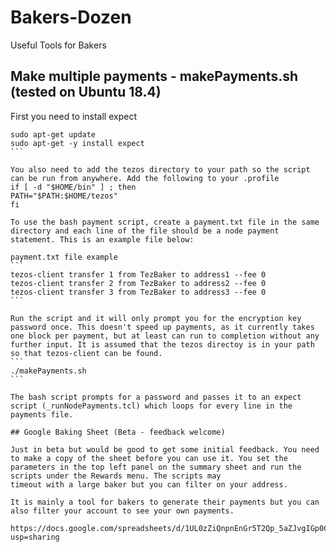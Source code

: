 # Bakers-Dozen
Useful Tools for Bakers

## Make multiple payments - makePayments.sh (tested on Ubuntu 18.4)
First you need to install expect 

````
sudo apt-get update
sudo apt-get -y install expect
```

You also need to add the tezos directory to your path so the script can be run from anywhere. Add the following to your .profile
if [ -d "$HOME/bin" ] ; then
PATH="$PATH:$HOME/tezos"
fi

To use the bash payment script, create a payment.txt file in the same directory and each line of the file should be a node payment statement. This is an example file below:

payment.txt file example
```
tezos-client transfer 1 from TezBaker to address1 --fee 0
tezos-client transfer 2 from TezBaker to address2 --fee 0
tezos-client transfer 3 from TezBaker to address3 --fee 0
```

Run the script and it will only prompt you for the encryption key password once. This doesn't speed up payments, as it currently takes one block per payment, but at least can run to completion without any further input. It is assumed that the tezos directoy is in your path so that tezos-client can be found.
```
./makePayments.sh
```

The bash script prompts for a password and passes it to an expect script (_runNodePayments.tcl) which loops for every line in the payments file.

## Google Baking Sheet (Beta - feedback welcome)

Just in beta but would be good to get some initial feedback. You need to make a copy of the sheet before you can use it. You set the parameters in the top left panel on the summary sheet and run the scripts under the Rewards menu. The scripts may
timeout with a large baker but you can filter on your address. 

It is mainly a tool for bakers to generate their payments but you can also filter your account to see your own payments.

https://docs.google.com/spreadsheets/d/1UL0zZiQnpnEnGr5T2Qp_5aZJvgIGp0Ce538cSA_1hds/edit?usp=sharing
